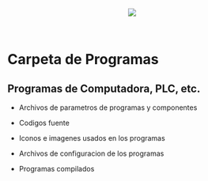 <br/>
<p align="center">
  <img src="https://avatars.githubusercontent.com/u/87583332?s=200&v=4">
</p>
<br/>

# Carpeta de Programas

## Programas de Computadora, PLC, etc. 

* Archivos de parametros de programas y componentes

* Codigos fuente

* Iconos e imagenes usados en los programas

* Archivos de configuracion de los programas

* Programas compilados

